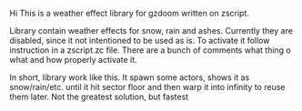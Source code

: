 Hi
This is a weather effect library for gzdoom written on zscript.

Library contain weather effects for snow, rain and ashes. Currently they are disabled, since it not intentioned to be used as is. To activate it follow instruction in a zscript.zc file. There are a bunch of comments what thing o what and how properly activate it.

In short, library work like this. It spawn some actors, shows it as snow/rain/etc. until it hit sector floor and then warp it into infinity to reuse them later. Not the greatest solution, but fastest